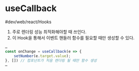 # useCallback
#dev/web/react/Hooks

1. 주로 렌더링 성능 최적화해야할 때 쓰인다. 
2. 이 Hook을 통해서 이벤트 핸들러 함수를 필요할 때만 생성할 수 있다. 


```typescript
…
const onChange = useCallback(e => {
	setNumber(e.target.value);
}, []) // 컴포넌트가 처음 렌더링 될 때만 함수 생성
…
```

